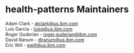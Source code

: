 # health-patterns Maintainers

Adam Clark - atclark@us.ibm.com<br>
Luis Garcia - luisg@us.ibm.com<br>
Roger Guderian - roger.guderian@ibm.com<br>
David Ranum - dlranum@us.ibm.com<br>
Eric Will - ewill@us.ibm.com<br>
